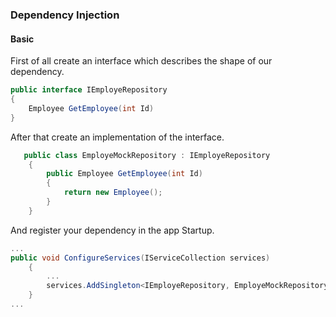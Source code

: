 ### Dependency Injection
#### Basic
First of all create an interface which describes the shape of our dependency.
```csharp
public interface IEmployeRepository
{
    Employee GetEmployee(int Id)
}
```
After that create an implementation of the interface.
```csharp
   public class EmployeMockRepository : IEmployeRepository
    {
        public Employee GetEmployee(int Id)
        {
            return new Employee();
        }
    }
```
And register your dependency in the app Startup.
```csharp
... 
public void ConfigureServices(IServiceCollection services)
    {
        ...
        services.AddSingleton<IEmployeRepository, EmployeMockRepository>();
    }
...
```




